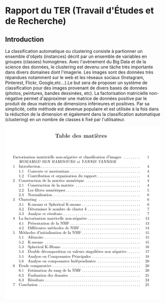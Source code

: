 # Rapport du TER (Travail d'Études et de Recherche)
## Introduction
La classification automatique ou clustering consiste à partionner un ensemble d'objets (instances) décrit par un ensemble de variables en groupes (classes) homogènes. Avec l'avènement du Big Data et de la science des données, le clustering est devenu une tâche très importante dans divers domaines dont l'imagerie. Les images sont des données très répandues notamment sur le web et les réseaux sociaux (Instagram, Pinterest, Flickr, Google,etc...).Le but sera de proposer un système de classification pour des images provenant de divers bases de données (photos, peintures, bandes dessinées, etc). La factorisation matricielle non-négative permet d'approximer une matrice de données positive par le produit de deux matrices de dimensions inférieures et positives. Par sa simplicité, cette méthode est devenue populaire et est utilisée à la fois dans la réduction de la dimension et également dans la classification automatique (clustering) en un nombre de classes k fixé par l'utilisateur. 

<div style="text-align:center"><img src ="https://github.com/mbenhamd/ter-publication-latex/blob/master/tdm.PNG?raw=true" /></div>
